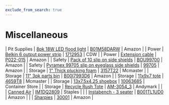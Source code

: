 ```yaml
---
exclude_from_search: true
---
```


# Miscellaneous

| Pit Supplies | [8pk 18W LED flood light](https://jgermita.github.io/frc-parts/parts/01012.html) | [B01M58DARW](https://www.amazon.com/gp/product/B01M58DARW/ref=oh_aui_detailpage_o04_s00?ie=UTF8&psc=1) | Amazon |
| Power | [Belkin 6 output power strip](https://jgermita.github.io/frc-parts/parts/00430.html) | [1712953](https://www.cdw.com/shop/products/Belkin-PowerStrip-power-strip/1712953.aspx?enkwrd=1712953&pfm=gln) | CDW |
| Power | [Extension cable](https://jgermita.github.io/frc-parts/parts/00431.html) | [P022-015](http://www.amazon.com/Tripp-Lite-Standard-Extension-P022-015/dp/B005KG3Y4I/ref=sr_1_2?ie=UTF8&qid=1460666571&sr=8-2&keywords=extension+cable) | Amazon |
| Safety | [Pack of 10 slip on side shields](https://jgermita.github.io/frc-parts/parts/00432.html) | [BOU99700](http://www.amazon.com/Bouton-Slip-On-Sideshields/dp/B002A5DLP4?ie=UTF8&psc=1&redirect=true&ref_=oh_aui_detailpage_o03_s00) | Amazon |
| Safety | [Pyramex 99705 slip on eyeglass side shields](https://jgermita.github.io/frc-parts/parts/00433.html) | [99705](http://www.amazon.com/dp/B00MEG33TS?psc=1) | Amazon |
| Storage | [1" Thick plucking foam](https://jgermita.github.io/frc-parts/parts/00936.html) | [3157T22](https://www.mcmaster.com/#3157T22) | Mcmaster |
| Storage | [11" 3pk parts bin](https://jgermita.github.io/frc-parts/parts/01013.html) | [B00I7993D6](https://www.amazon.com/gp/product/B00I7993D6/ref=oh_aui_detailpage_o04_s00?ie=UTF8&psc=1) | Amazon |
| Storage | [11x9x7 tote](https://jgermita.github.io/frc-parts/parts/00434.html) | [4659T8](https://www.mcmaster.com/#4659T8) | Mcmaster |
| Storage | [13x7.5x4.25 shoebox](https://jgermita.github.io/frc-parts/parts/01016.html) | [10063685](https://www.containerstore.com/s/closet/shoe-storage/view-all-shoe-storage/our-shoe-box/123d?productId=10001753) | Container Store |
| Storage | [Recycle Rush Tote](https://jgermita.github.io/frc-parts/parts/00435.html) | [AM-3054_3](http://www.andymark.com/FRC-2015-p/am-3054_3.htm) | Andymark |
|  | [Canned Air](https://jgermita.github.io/frc-parts/parts/00436.html) | [IM1DQ2809](http://www.staples.com/Maxell-CA-4-Blast-Away-Canned-Air-Duster/product_IM1DQ2809) | Staples |
|  | [Instabench - 3 seater](https://jgermita.github.io/frc-parts/parts/00437.html) | [B001TL1UD0](http://www.amazon.com/Insta-Bench-IBC3-Classic-3-Seater-Bench/dp/B001TL1UD0) | Amazon |
|  | [Sharpies](https://jgermita.github.io/frc-parts/parts/00438.html) | [30001](http://www.amazon.com/Sharpie-Point-Permanent-Markers-30001/dp/B00006IFHD/ref=sr_1_1?s=office-products&ie=UTF8&qid=1446016324&sr=1-1&keywords=sharpies) | Amazon |